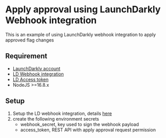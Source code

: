 # Apply approval using LaunchDarkly Webhook integration
This is an example of using LaunchDarkly webhook integration to apply approved flag changes
## Requirement
- [LaunchDarkly account](https://launchdarkly.com/start-trial/)
- [LD Webhook integration](https://docs.launchdarkly.com/home/connecting/webhooks)
- [LD Access token](https://docs.launchdarkly.com/home/account-security/api-access-tokens)
- NodeJS >=16.8.x
  
## Setup
1. Setup the LD webhook integration, details [here](https://docs.launchdarkly.com/home/connecting/webhooks)
2. create the following environment secrets
   - webhook_secret, key used to sign the webhook payload
   - access_token, REST API with apply approval request permission
   
   

